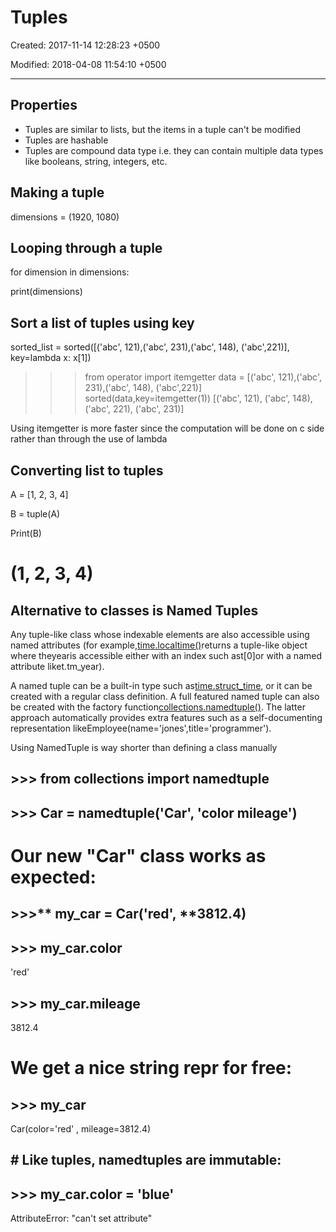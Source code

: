 # Tuples

Created: 2017-11-14 12:28:23 +0500

Modified: 2018-04-08 11:54:10 +0500

---

## Properties
-   Tuples are similar to lists, but the items in a tuple can't be modified
-   Tuples are hashable
-   Tuples are compound data type i.e. they can contain multiple data types like booleans, string, integers, etc.

## Making a tuple

dimensions = (1920, 1080)

## Looping through a tuple

for dimension in dimensions:

print(dimensions)

## Sort a list of tuples using key

sorted_list = sorted([('abc', 121),('abc', 231),('abc', 148), ('abc',221)], key=lambda x: x[1])

>>> from operator import itemgetter
>>> data = [('abc', 121),('abc', 231),('abc', 148), ('abc',221)]
>>> sorted(data,key=itemgetter(1))
[('abc', 121), ('abc', 148), ('abc', 221), ('abc', 231)]

Using itemgetter is more faster since the computation will be done on c side rather than through the use of lambda

## Converting list to tuples

A = [1, 2, 3, 4]

B = tuple(A)

Print(B)

# (1, 2, 3, 4)

## Alternative to classes is Named Tuples

Any tuple-like class whose indexable elements are also accessible using named attributes (for example,[time.localtime()](http://library/time.html)returns a tuple-like object where theyearis accessible either with an index such ast[0]or with a named attribute liket.tm_year).

A named tuple can be a built-in type such as[time.struct_time](http://library/time.html), or it can be created with a regular class definition. A full featured named tuple can also be created with the factory function[collections.namedtuple()](http://library/collections.html). The latter approach automatically provides extra features such as a self-documenting representation likeEmployee(name='jones',title='programmer').

Using NamedTuple is way shorter than defining a class manually

## >>> from collections import namedtuple
## >>> Car = namedtuple('Car', 'color mileage')

# Our new "Car" class works as expected:
## >>>** my_car = Car('red', **3812.4)
## >>> my_car.color
'red'
## >>> my_car.mileage
3812.4

# We get a nice **string repr for free:**
## >>> my_car
Car(color='red' , mileage=3812.4)

## # Like tuples, namedtuples are immutable:
## >>> my_car.color = 'blue'
AttributeError: "can't set attribute"
